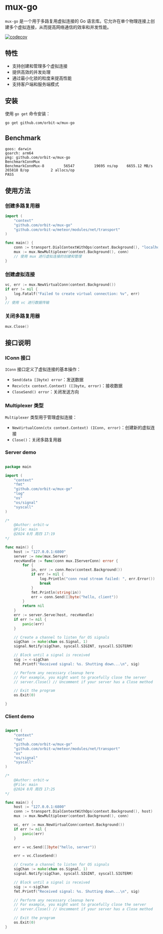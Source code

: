 
# mux-go

`mux-go` 是一个用于多路复用虚拟连接的 Go 语言库。它允许在单个物理连接上创建多个虚拟连接，从而提高网络通信的效率和并发性能。

[![codecov](https://codecov.io/gh/orbit-w/mux-go/branch/master/graph/badge.svg?token=FnHuKkiGDO)](https://codecov.io/gh/orbit-w/mux-go)

## 特性

- 支持创建和管理多个虚拟连接
- 提供高效的并发处理
- 通过最小化锁的粒度来提高性能
- 支持客户端和服务端模式

## 安装

使用 `go get` 命令安装：

```sh
go get github.com/orbit-w/mux-go
```

## Benchmark
```
goos: darwin
goarch: arm64
pkg: github.com/orbit-w/mux-go
BenchmarkConnMux
BenchmarkConnMux-8   	   56547	     19695 ns/op	6655.12 MB/s	  265818 B/op	       2 allocs/op
PASS

```


## 使用方法

### 创建多路复用器

```go
import (
    "context"
    "github.com/orbit-w/mux-go"
    "github.com/orbit-w/meteor/modules/net/transport"
)

func main() {
    conn := transport.DialContextWithOps(context.Background(), "localhost:8080")
    mux := mux.NewMultiplexer(context.Background(), conn)
    // 使用 mux 进行虚拟连接的创建和管理
}
```

### 创建虚拟连接

```go
vc, err := mux.NewVirtualConn(context.Background())
if err != nil {
    log.Fatalf("Failed to create virtual connection: %v", err)
}
// 使用 vc 进行数据传输
```

### 关闭多路复用器

```go
mux.Close()
```

## 接口说明

### IConn 接口

`IConn` 接口定义了虚拟连接的基本操作：

- `Send(data []byte) error`：发送数据
- `Recv(ctx context.Context) ([]byte, error)`：接收数据
- `CloseSend() error`：关闭发送方向

### Multiplexer 类型

`Multiplexer` 类型用于管理虚拟连接：

- `NewVirtualConn(ctx context.Context) (IConn, error)`：创建新的虚拟连接
- `Close()`：关闭多路复用器


### Server demo ###

```go

package main

import (
	"context"
	"fmt"
	"github.com/orbit-w/mux-go"
	"log"
	"os"
	"os/signal"
	"syscall"
)

/*
	@Author: orbit-w
	@File: main
	@2024 8月 周四 17:19
*/

func main() {
	host := "127.0.0.1:6800"
	server := new(mux.Server)
	recvHandle := func(conn mux.IServerConn) error {
		for {
			in, err := conn.Recv(context.Background())
			if err != nil {
				log.Println("conn read stream failed: ", err.Error())
				break
			}
			fmt.Println(string(in))
			err = conn.Send([]byte("hello, client"))
		}
		return nil
	}
	err := server.Serve(host, recvHandle)
	if err != nil {
		panic(err)
	}

	// Create a channel to listen for OS signals
	sigChan := make(chan os.Signal, 1)
	signal.Notify(sigChan, syscall.SIGINT, syscall.SIGTERM)

	// Block until a signal is received
	sig := <-sigChan
	fmt.Printf("Received signal: %s. Shutting down...\n", sig)

	// Perform any necessary cleanup here
	// For example, you might want to gracefully close the server
	// server.Close() // Uncomment if your server has a Close method

	// Exit the program
	os.Exit(0)

}

```

### Client demo ###

```go

import (
	"context"
	"fmt"
	"github.com/orbit-w/mux-go"
	"github.com/orbit-w/meteor/modules/net/transport"
	"os"
	"os/signal"
	"syscall"
)

/*
	@Author: orbit-w
	@File: main
	@2024 8月 周四 17:25
*/

func main() {
	host := "127.0.0.1:6800"
	conn := transport.DialContextWithOps(context.Background(), host)
	mux := mux.NewMultiplexer(context.Background(), conn)

	vc, err := mux.NewVirtualConn(context.Background())
	if err != nil {
		panic(err)
	}

	err = vc.Send([]byte("hello, server"))

	err = vc.CloseSend()

	// Create a channel to listen for OS signals
	sigChan := make(chan os.Signal, 1)
	signal.Notify(sigChan, syscall.SIGINT, syscall.SIGTERM)

	// Block until a signal is received
	sig := <-sigChan
	fmt.Printf("Received signal: %s. Shutting down...\n", sig)

	// Perform any necessary cleanup here
	// For example, you might want to gracefully close the server
	// server.Close() // Uncomment if your server has a Close method

	// Exit the program
	os.Exit(0)
}
```